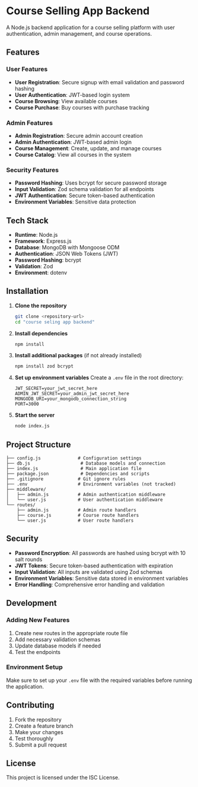 # Course Selling App Backend

A Node.js backend application for a course selling platform with user authentication, admin management, and course operations.

## Features

### User Features
- **User Registration**: Secure signup with email validation and password hashing
- **User Authentication**: JWT-based login system
- **Course Browsing**: View available courses
- **Course Purchase**: Buy courses with purchase tracking

### Admin Features
- **Admin Registration**: Secure admin account creation
- **Admin Authentication**: JWT-based admin login
- **Course Management**: Create, update, and manage courses
- **Course Catalog**: View all courses in the system

### Security Features
- **Password Hashing**: Uses bcrypt for secure password storage
- **Input Validation**: Zod schema validation for all endpoints
- **JWT Authentication**: Secure token-based authentication
- **Environment Variables**: Sensitive data protection

## Tech Stack

- **Runtime**: Node.js
- **Framework**: Express.js
- **Database**: MongoDB with Mongoose ODM
- **Authentication**: JSON Web Tokens (JWT)
- **Password Hashing**: bcrypt
- **Validation**: Zod
- **Environment**: dotenv

## Installation

1. **Clone the repository**
   ```bash
   git clone <repository-url>
   cd "course seling app backend"
   ```

2. **Install dependencies**
   ```bash
   npm install
   ```

3. **Install additional packages** (if not already installed)
   ```bash
   npm install zod bcrypt
   ```

4. **Set up environment variables**
   Create a `.env` file in the root directory:
   ```env
   JWT_SECRET=your_jwt_secret_here
   ADMIN_JWT_SECRET=your_admin_jwt_secret_here
   MONGODB_URI=your_mongodb_connection_string
   PORT=3000
   ```

5. **Start the server**
   ```bash
   node index.js
   ```
## Project Structure

```
├── config.js              # Configuration settings
├── db.js                   # Database models and connection
├── index.js                # Main application file
├── package.json            # Dependencies and scripts
├── .gitignore             # Git ignore rules
├── .env                   # Environment variables (not tracked)
├── middleware/
│   ├── admin.js           # Admin authentication middleware
│   └── user.js            # User authentication middleware
└── routes/
    ├── admin.js           # Admin route handlers
    ├── course.js          # Course route handlers
    └── user.js            # User route handlers
```

## Security

- **Password Encryption**: All passwords are hashed using bcrypt with 10 salt rounds
- **JWT Tokens**: Secure token-based authentication with expiration
- **Input Validation**: All inputs are validated using Zod schemas
- **Environment Variables**: Sensitive data stored in environment variables
- **Error Handling**: Comprehensive error handling and validation

## Development

### Adding New Features
1. Create new routes in the appropriate route file
2. Add necessary validation schemas
3. Update database models if needed
4. Test the endpoints

### Environment Setup
Make sure to set up your `.env` file with the required variables before running the application.

## Contributing

1. Fork the repository
2. Create a feature branch
3. Make your changes
4. Test thoroughly
5. Submit a pull request

## License

This project is licensed under the ISC License.

